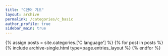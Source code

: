 ```yaml
---
title: "C언어 기초"
layout: archive
permalink: /categories/c_basic
author_profile: true
sidebar_main: true
---
```



{% assign posts = site.categories.['C language'] %}
{% for post in posts %} {% include archive-single.html type=page.entries_layout %} {% endfor %}
